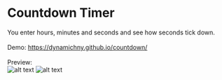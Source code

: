 # Countdown Timer
You enter hours, minutes and seconds and see how seconds tick down.
<br><br>
Demo: <a href="https://dynamichny.github.io/countdown/">https://dynamichny.github.io/countdown/</a>
<br><br>
Preview:<br>
![alt text](https://github.com/dynamichny/calculator/blob/master/readme-img/1.png "countdown-timer")
![alt text](https://github.com/dynamichny/calculator/blob/master/readme-img/2.png "countdown-timer")